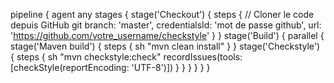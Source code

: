 pipeline {
 agent any
 stages {
 stage('Checkout') {
 steps {
 // Cloner le code depuis GitHub
 git branch: 'master', credentialsId: 'mot de passe github', url:
'https://github.com/votre_username/checkstyle'
 }
 }
 stage('Build') {
 parallel {
 stage('Maven build') {
 steps {
 sh "mvn clean install"
 }
 }
 stage('Checkstyle') {
 steps {
 sh "mvn checkstyle:check"
 recordIssues(tools: [checkStyle(reportEncoding: 'UTF-8')])
 }
 }
 }
 }
 }
}
